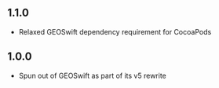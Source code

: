 ## 1.1.0

* Relaxed GEOSwift dependency requirement for CocoaPods

## 1.0.0

* Spun out of GEOSwift as part of its v5 rewrite
